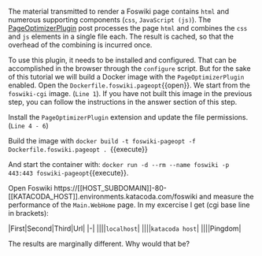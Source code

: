  The material transmitted to render a Foswiki page contains `html` and numerous supporting components (`css`, `JavaScript (js)`). The [PageOptimizerPlugin](https://foswiki.org/Extensions/PageOptimizerPlugin) post processes the page `html` and combines the `css` and `js` elements in a single file each. The result is cached, so that the overhead of the combining is incurred once.

 To use this plugin, it needs to be installed and configured. That can be accomplished in the browser through the `configure` script. But for the sake of this tutorial we will build a Docker image with the `PageOptimizerPlugin` enabled. Open the `Dockerfile.foswiki.pageopt`{{open}}. We start from the `foswiki-cgi` image. (`Line 1`). If you have not built this image in the previous step, you can follow the instructions in the answer section of this step.

 Install the `PageOptimizerPlugin` extension and update the file permissions. (`Line 4 - 6`)

 Build the image with `docker build -t foswiki-pageopt -f Dockerfile.foswiki.pageopt . `{{execute}}

 And start the container with: `docker run -d --rm --name foswiki -p 443:443 foswiki-pageopt`{{execute}}.

 Open Foswiki https://[[HOST_SUBDOMAIN]]-80-[[KATACODA_HOST]].environments.katacoda.com/foswiki and measure the performance of the `Main.WebHome` page. In my excercise I get (cgi base line in brackets):

|First|Second|Third|Url|
|-|
||||`localhost`|
||||`katacoda host`|
||||Pingdom|

 The results are marginally different. Why would that be?

